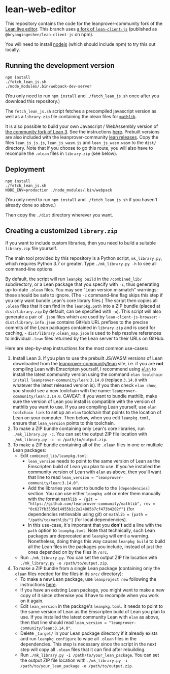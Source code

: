 # lean-web-editor

This repository contains the code for the leanprover-community fork of the [Lean live editor](https://leanprover-community.github.io/lean-web-editor). This branch uses [a fork of `lean-client-js`](https://github.com/bryangingechen/lean-client-js/tree/cache) (published as `@bryangingechen/lean-client-js` on npm).

You will need to install [nodejs](https://nodejs.org/en/) (which should include npm) to try this out locally.

## Running the development version

```
npm install
./fetch_lean_js.sh
./node_modules/.bin/webpack-dev-server
```

(You only need to run `npm install` and `./fetch_lean_js.sh` once after you download this repository.)

The `fetch_lean_js.sh` script fetches a precompiled javascript version as well as a `library.zip` file containing the olean files for [`mathlib`](https://github.com/leanprover-community/mathlib).

It is also possible to build your own Javascript / WebAssembly version of [the community fork of Lean 3](https://github.com/leanprover-community/lean). See the instructions [here](https://github.com/leanprover-community/lean/blob/master/doc/make/index.md#building-js--wasm-binaries-with-emscripten). Prebuilt versions are also included with the leanprover-community [lean releases](https://github.com/leanprover-community/lean/releases). Copy the files `lean_js_js.js`, `lean_js_wasm.js` and `lean_js_wasm.wasm` to the `dist/` directory. Note that if you choose to go this route, you will also have to recompile the `.olean` files in `library.zip` (see below).

## Deployment

```
npm install
./fetch_lean_js.sh
NODE_ENV=production ./node_modules/.bin/webpack
```

(You only need to run `npm install` and `./fetch_lean_js.sh` if you haven't already done so above.)

Then copy the `./dist` directory wherever you want.

## Creating a customized `library.zip`

If you want to include custom libraries, then you need to build a suitable `library.zip` file yourself.

The main tool provided by this repository is a Python script, `mk_library.py`, which requires Python 3.7 or greater. Type `./mk_library.py -h` to see all command-line options.

By default, the script will run `leanpkg build` in the `/combined_lib/` subdirectory, or a Lean package that you specify with `-i`, thus generating up-to-date `.olean` files. You may see "Lean version mismatch" warnings; these should be safe to ignore. (The `-c` command-line flag skips this step if you only want bundle Lean's core library files.) The script then copies all `.olean` files that it can find in the `leanpkg.path` into a ZIP bundle (placed at `dist/library.zip` by default, can be specified with `-o`). This script will also generate a pair of `.json` files which are used by `lean-client-js-browser`:
    - `dist/library.info.json` contains GitHub URL prefixes to the precise commits of the Lean packages contained in `library.zip` and is used for caching,
    - `dist/library.olean_map.json` is used to help resolve references to individual `.lean` files returned by the Lean server to their URLs on GitHub.

Here are step-by-step instructions for the most common use-cases:

1. Install Lean 3. If you plan to use the prebuilt JS/WASM versions of Lean downloaded from the [leanprover-community/lean](https://github.com/leanprover-community/lean/releases) site, i.e. if you are **not** compiling Lean with Emscripten yourself, I recommend using [`elan`](https://github.com/kha/elan) to install the latest community version using the command
`elan toolchain install leanprover-community/lean:3.14.0` (replace `3.14.0` with whatever the latest released version is). If you then check `elan show`, you should see a new toolchain with the name: `leanprover-community/lean:3.14.0`. CAVEAT: if you want to bundle mathlib, make sure the version of Lean you install is compatible with the version of mathlib you want to use.
   If you are compiling Lean yourself, use `elan toolchain link` to set up an `elan` toolchain that points to the location of Lean on your computer. Then below, when you edit `leanpkg.toml`, ensure that `lean_version` points to this toolchain.
2. To make a ZIP bundle containing only Lean's core libraries, run `./mk_library.py -c`. You can set the output ZIP file location with `./mk_library.py -c -o /path/to/output.zip`.
3. To make a ZIP bundle containing all of the `.olean` files in one or multiple Lean packages:
    - Edit `combined_lib/leanpkg.toml`:
        - `lean_version` needs to point to the same version of Lean as the Emscripten build of Lean you plan to use. If you've installed the community version of Lean with `elan` as above, then you'll want that line to read `lean_version = "leanprover-community/lean:3.14.0"`.
        - Add the libraries you want to bundle to the `[dependencies]` section. You can use either `leanpkg add` or enter them manually with the format `mathlib = {git = "https://github.com/leanprover-community/mathlib", rev = "0c627fb3535d14955b2c2a24805b7cf473b4202f"}` (for dependencies retrievable using git) or `mathlib = {path = "/path/to/mathlib/"}` (for local dependencies).
        - In this use-case, it's important that you **don't** add a line with the `path` option to `leanpkg.toml`. Note that technically, such Lean packages are deprecated and `leanpkg` will emit a warning. Nonetheless, doing things this way causes `leanpkg build` to build all the Lean files in the packages you include, instead of just the ones depended on by the files in `/src`.
    - Run `./mk_library.py`. You can set the output ZIP file location with `./mk_library.py -o /path/to/output.zip`.
4. To make a ZIP bundle from a single Lean package (containing only the `.olean` files needed for the files in its `src/` directory):
    - To make a new Lean package, use `leanproject new` following the instructions [here](https://leanprover-community.github.io/install/project.html).
    - If you have an existing Lean package, you might want to make a new copy of it since otherwise you'll have to recompile when you work on it again.
    - Edit `lean_version` in the package's `leanpkg.toml`. It needs to point to the same version of Lean as the Emscripten build of Lean you plan to use. If you installed the latest community Lean with `elan` as above, then that line should read `lean_version = "leanprover-community/lean:3.14.0"`.
    - Delete `_target/` in your Lean package directory if it already exists and run `leanpkg configure` to wipe all `.olean` files in the dependencies. This step is necessary since the script in the next step will copy all `.olean` files that it can find after rebuilding.
    - Run `./mk_library.py -i /path/to/your_lean_package`. You can set the output ZIP file location with `./mk_library.py -i /path/to/your_lean_package -o /path/to/output.zip`.
